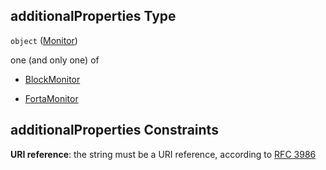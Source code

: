 ## additionalProperties Type

`object` ([Monitor](definitions-definitions-monitor.md))

one (and only one) of

*   [BlockMonitor](definitions-definitions-blockmonitor.md "check type definition")

*   [FortaMonitor](definitions-definitions-fortamonitor.md "check type definition")

## additionalProperties Constraints

**URI reference**: the string must be a URI reference, according to [RFC 3986](https://tools.ietf.org/html/rfc3986 "check the specification")
